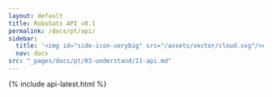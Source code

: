 ```yaml
---
layout: default
title: RoboSats API v0.1
permalink: /docs/pt/api/
sidebar:
  title: '<img id="side-icon-verybig" src="/assets/vector/cloud.svg"/>API'
  nav: docs
src: "_pages/docs/pt/03-understand/11-api.md"
---
```


{% include api-latest.html %}
